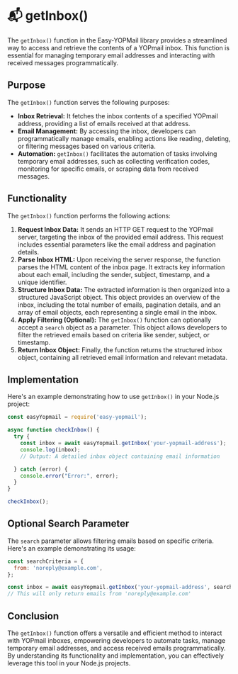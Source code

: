 # 📬 getInbox()

The `getInbox()` function in the Easy-YOPMail library provides a streamlined way to access and retrieve the contents of a YOPmail inbox. This function is essential for managing temporary email addresses and interacting with received messages programmatically.

## Purpose

The `getInbox()` function serves the following purposes:

* **Inbox Retrieval:** It fetches the inbox contents of a specified YOPmail address, providing a list of emails received at that address.
* **Email Management:** By accessing the inbox, developers can programmatically manage emails, enabling actions like reading, deleting, or filtering messages based on various criteria.
* **Automation:** `getInbox()` facilitates the automation of tasks involving temporary email addresses, such as collecting verification codes, monitoring for specific emails, or scraping data from received messages.

## Functionality

The `getInbox()` function performs the following actions:

1. **Request Inbox Data:**  It sends an HTTP GET request to the YOPmail server, targeting the inbox of the provided email address. This request includes essential parameters like the email address and pagination details.
2. **Parse Inbox HTML:**  Upon receiving the server response, the function parses the HTML content of the inbox page. It extracts key information about each email, including the sender, subject, timestamp, and a unique identifier.
3. **Structure Inbox Data:** The extracted information is then organized into a structured JavaScript object. This object provides an overview of the inbox, including the total number of emails, pagination details, and an array of email objects, each representing a single email in the inbox.
4. **Apply Filtering (Optional):** The `getInbox()` function can optionally accept a `search` object as a parameter. This object allows developers to filter the retrieved emails based on criteria like sender, subject, or timestamp.
5. **Return Inbox Object:** Finally, the function returns the structured inbox object, containing all retrieved email information and relevant metadata.

## Implementation

Here's an example demonstrating how to use `getInbox()` in your Node.js project:

```javascript
const easyYopmail = require('easy-yopmail');

async function checkInbox() {
  try {
    const inbox = await easyYopmail.getInbox('your-yopmail-address');
    console.log(inbox); 
    // Output: A detailed inbox object containing email information 

  } catch (error) {
    console.error("Error:", error);
  }
}

checkInbox();
```

## Optional Search Parameter

The `search` parameter allows filtering emails based on specific criteria. Here's an example demonstrating its usage:

```javascript
const searchCriteria = {
  from: 'noreply@example.com',
};

const inbox = await easyYopmail.getInbox('your-yopmail-address', searchCriteria);
// This will only return emails from 'noreply@example.com'
```

## Conclusion

The `getInbox()` function offers a versatile and efficient method to interact with YOPmail inboxes, empowering developers to automate tasks, manage temporary email addresses, and access received emails programmatically. By understanding its functionality and implementation, you can effectively leverage this tool in your Node.js projects.
